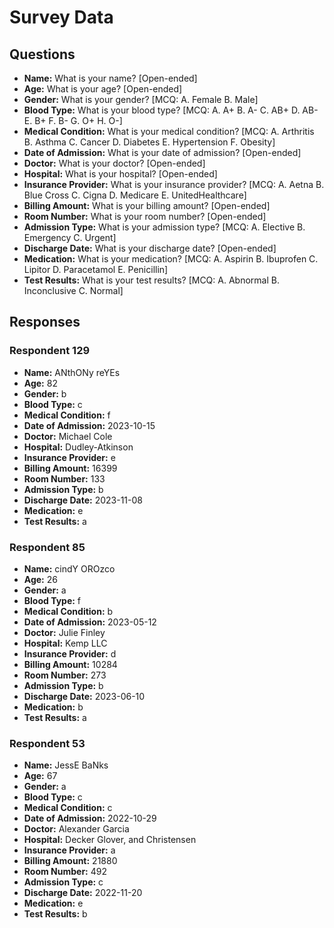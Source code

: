 # Survey Data

## Questions

- **Name:** What is your name? [Open-ended]
- **Age:** What is your age? [Open-ended]
- **Gender:** What is your gender? [MCQ: A. Female B. Male]
- **Blood Type:** What is your blood type? [MCQ: A. A+ B. A- C. AB+ D. AB- E. B+ F. B- G. O+ H. O-]
- **Medical Condition:** What is your medical condition? [MCQ: A. Arthritis B. Asthma C. Cancer D. Diabetes E. Hypertension F. Obesity]
- **Date of Admission:** What is your date of admission? [Open-ended]
- **Doctor:** What is your doctor? [Open-ended]
- **Hospital:** What is your hospital? [Open-ended]
- **Insurance Provider:** What is your insurance provider? [MCQ: A. Aetna B. Blue Cross C. Cigna D. Medicare E. UnitedHealthcare]
- **Billing Amount:** What is your billing amount? [Open-ended]
- **Room Number:** What is your room number? [Open-ended]
- **Admission Type:** What is your admission type? [MCQ: A. Elective B. Emergency C. Urgent]
- **Discharge Date:** What is your discharge date? [Open-ended]
- **Medication:** What is your medication? [MCQ: A. Aspirin B. Ibuprofen C. Lipitor D. Paracetamol E. Penicillin]
- **Test Results:** What is your test results? [MCQ: A. Abnormal B. Inconclusive C. Normal]

## Responses

### Respondent 129

- **Name:** ANthONy reYEs
- **Age:** 82
- **Gender:** b
- **Blood Type:** c
- **Medical Condition:** f
- **Date of Admission:** 2023-10-15
- **Doctor:** Michael Cole
- **Hospital:** Dudley-Atkinson
- **Insurance Provider:** e
- **Billing Amount:** 16399
- **Room Number:** 133
- **Admission Type:** b
- **Discharge Date:** 2023-11-08
- **Medication:** e
- **Test Results:** a

### Respondent 85

- **Name:** cindY OROzco
- **Age:** 26
- **Gender:** a
- **Blood Type:** f
- **Medical Condition:** b
- **Date of Admission:** 2023-05-12
- **Doctor:** Julie Finley
- **Hospital:** Kemp LLC
- **Insurance Provider:** d
- **Billing Amount:** 10284
- **Room Number:** 273
- **Admission Type:** b
- **Discharge Date:** 2023-06-10
- **Medication:** b
- **Test Results:** a

### Respondent 53

- **Name:** JessE BaNks
- **Age:** 67
- **Gender:** a
- **Blood Type:** c
- **Medical Condition:** c
- **Date of Admission:** 2022-10-29
- **Doctor:** Alexander Garcia
- **Hospital:** Decker Glover, and Christensen
- **Insurance Provider:** a
- **Billing Amount:** 21880
- **Room Number:** 492
- **Admission Type:** c
- **Discharge Date:** 2022-11-20
- **Medication:** e
- **Test Results:** b
